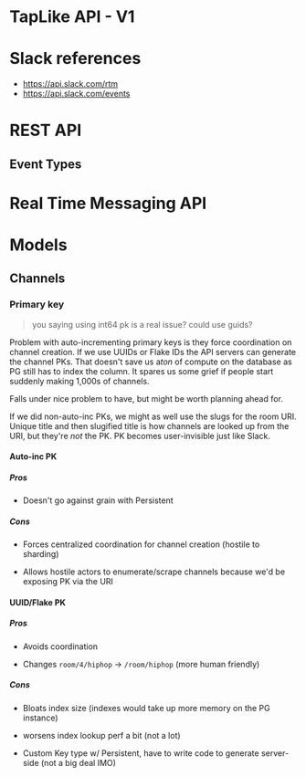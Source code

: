 # TapLike API - V1

# Slack references

- https://api.slack.com/rtm
- https://api.slack.com/events

# REST API

## Event Types

# Real Time Messaging API

# Models

## Channels

### Primary key

> you saying using int64 pk is a real issue?
> could use guids?

Problem with auto-incrementing primary keys is they force coordination on channel creation. If we use UUIDs or Flake IDs the API servers can generate the channel PKs. That doesn't save us a ​_ton_​ of compute on the database as PG still has to index the column. It spares us some grief if people start suddenly making 1,000s of channels.

Falls under nice problem to have, but might be worth planning ahead for.

If we did non-auto-inc PKs, we might as well use the slugs for the room URI. Unique title and then slugified title is how channels are looked up from the URI, but they're _not_ the PK. PK becomes user-invisible just like Slack.

#### Auto-inc PK

##### Pros

- Doesn't go against grain with Persistent

##### Cons

- Forces centralized coordination for channel creation (hostile to sharding)

- Allows hostile actors to enumerate/scrape channels because we'd be exposing PK via the URI

#### UUID/Flake PK

##### Pros

- Avoids coordination

- Changes `room/4/hiphop` -> `/room/hiphop` (more human friendly)

##### Cons

- Bloats index size (indexes would take up more memory on the PG instance)

- worsens index lookup perf a bit (not a lot)

- Custom Key type w/ Persistent, have to write code to generate server-side (not a big deal IMO)
